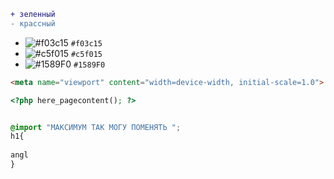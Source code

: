 ```diff
+ зеленный 
- крассный 
```
- ![#f03c15](https://placehold.it/15/f03c15/000000?text=+) `#f03c15`
- ![#c5f015](https://placehold.it/15/c5f015/000000?text=+) `#c5f015`
- ![#1589F0](https://placehold.it/15/1589F0/000000?text=+) `#1589F0`



```html
<meta name="viewport" content="width=device-width, initial-scale=1.0">
```
```php
<?php here_pagecontent(); ?>
```
```scss 

@import "МАКСИМУМ ТАК МОГУ ПОМЕНЯТЬ ";
h1{
 
angl
}
```
